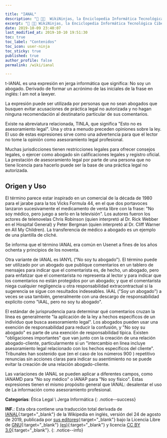 ```yaml
---

title: "IANAL"
description: "📖 👨‍💻  WikiNinjas, la Enciclopedia Informática Tecnológica Ciberninjas: IANAL, yo no soy un abogado"
excerpt: "📖 👨‍💻 WikiNinjas, la Enciclopedia Informática Tecnológica Ciberninjas: IANAL, yo no soy un abogado"
date: 2019-10-09 23:40:07
last_modified_at: 2019-10-10 19:51:30
toc: true
toc_label: "Contenidos"
toc_icon: user-ninja
toc_sticky: true
published: true
author_profile: false
permalink: /wiki/ianal

---
```


t-IANAL es una expresión en jerga informática que significa: No soy un abogado. Derivado de formar un acrónimo de las iniciales de la frase en inglés: I am not a lawyer.

La expresión puede ser utilizada por personas que no sean abogados que busquen evitar acusaciones de práctica legal no autorizada y no hagan ninguna recomendación al destinatario particular de sus comentarios.

Existe na abreviatura relacionada, TINLA, que significa "Esto no es asesoramiento legal". Una y otra a menudo preceden opiniones sobre la ley. El uso de estas expresiones sirve como una advertencia para que el lector no tome la opinión como asesoramiento legal profesional.

Muchas jurisdicciones tienen restricciones legales para ofrecer consejos legales, o ejercer como abogado sin calificaciones legales y registro oficial. La prestación de asesoramiento legal por parte de una persona que no tiene licencia para hacerlo puede ser la base de una práctica legal no autorizada.

<!-- [Jargon File](https://en.wikipedia.org/wiki/Jargon_File) , un glosario de jerga de programadores -->
## Origen y Uso

El término parece estar inspirado en un comercial de la década de 1980 para el jarabe para la tos Vicks Formula 44, en el que dos portavoces lanzaron sucesivamente el medicamento de venta libre con la frase: "No soy médico, pero juego a serlo en la televisión". Los autores fueron los actores de telenovelas Chris Robinson (quien interpretó al Dr. Rick Webber en el Hospital General) y Peter Bergman (quien interpretó al Dr. Cliff Warner en All My Children). La transferencia de médico a abogado es un ejemplo de una plantilla de cliché. 

Se informa que el término IANAL era común en Usenet a fines de los años ochenta y principios de los noventa.

Otra variante de IANAL es IANYL ("No soy tu abogado"). El término puede ser utilizado por un abogado que publique comentarios en un tablero de mensajes para indicar que el comentarista es, de hecho, un abogado, pero para enfatizar que el comentarista no representa al lector y para indicar que los comentarios no están protegidos por un abogado; y que el comentarista niega cualquier negligencia u otra responsabilidad extracontractual si la sugerencia se sigue con resultados indeseables. IAAL ("Soy un abogado") a veces se usa también, generalmente con una descargo de responsabilidad explícito como "IAAL, pero no soy tu abogado".

El estándar de jurisprudencia para determinar qué comentarios cruzan la línea es generalmente "la aplicación de la ley a hechos específicos de un individuo que busca asesoramiento legal". Los abogados pueden usar una exención de responsabilidad para reducir la confusión, y "No soy su abogado" es parte de una exención de responsabilidad típica. Existen "obligaciones importantes" que van junto con la creación de una relación abogado-cliente, particularmente si un "intercambio en línea incluye asesoramiento legal relacionado con los hechos específicos del cliente". Tribunales han sostenido que (en el caso de los números 900 ) repetitivo renuncias sin acciones claras para indicar su asentimiento no se puede evitar la creación de una relación abogado-cliente.

Las variaciones de IANAL se pueden aplicar a diferentes campos, como IANAMD para "No soy médico" o IANAP para "No soy físico". Estas expresiones tienen el mismo propósito general que IANAL: desalentar el uso de La información como asesoramiento profesional.

**Categorías**: Ética Legal \ Jerga Informática
{: .notice--success}

**INF.**: Esta obra contiene una traducción total derivada de [IANAL](https://en.wikipedia.org/wiki/IANAL){:target="_blank"} de la Wikipedia en inglés, versión del 24 de agosto de 2019, publicada por [sus editores](https://en.wikipedia.org/w/index.php?title=IANAL&action=history){:target="_blank"} bajo la Licencia Libre de [GNU](http://www.gnu.org/licenses/licenses.html#GPL){:target="_blank"} [(es)](https://es.wikipedia.org/wiki/Wikipedia:Traducci%C3%B3n_no_oficial_de_la_Licencia_de_documentaci%C3%B3n_libre_de_GNU){:target="_blank"} y licencia [CC BY 3.0](https://creativecommons.org/licenses/by-sa/3.0/deed.es){:target="_blank"}.
{: .notice--info}